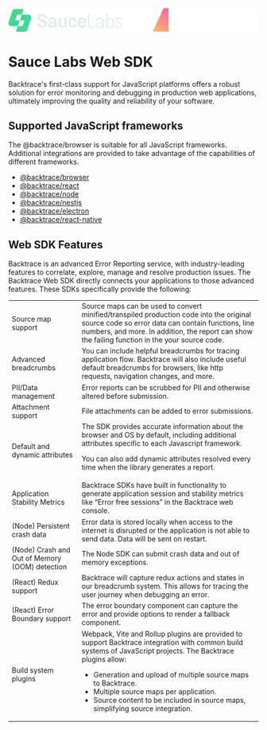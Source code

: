 <div align="center">
  <picture>
    <source media="(prefers-color-scheme: dark)" srcset="./slbt.light.png" width="640">
    <source media="(prefers-color-scheme: light)" srcset="./slbt.dark.png" width="640">
    <img src="./slbt.light.png">
  </picture>
</div>

# Sauce Labs Web SDK

Backtrace's first-class support for JavaScript platforms offers a robust solution for error monitoring and debugging in
production web applications, ultimately improving the quality and reliability of your software.

## Supported JavaScript frameworks

The @backtrace/browser is suitable for all JavaScript frameworks. Additional integrations are provided to take advantage
of the capabilities of different frameworks.

-   [@backtrace/browser](./packages/browser)
-   [@backtrace/react](./packages/react)
-   [@backtrace/node](./packages/node)
-   [@backtrace/nestjs](./packages/nestjs)
-   [@backtrace/electron](./packages/electron)
-   [@backtrace/react-native](./packages/react-native)

## Web SDK Features

Backtrace is an advanced Error Reporting service, with industry-leading features to correlate, explore, manage and
resolve production issues. The Backtrace Web SDK directly connects your applications to those advanced features. These
SDKs specifically provide the following:

<table>
<tr>
<td>Source map support</td>
<td>Source maps can be used to convert minified/transpiled production code into the original source code so error data can contain functions, line numbers, and more. In addition, the report can  show the failing function in the your source code.</td>
</tr>
<tr>
<td>Advanced breadcrumbs</td>
<td>You can include helpful breadcrumbs for tracing application flow. Backtrace will also include useful default breadcrumbs for browsers, like http requests, navigation changes, and more.</td>
</tr>
<tr>
<td>PII/Data management</td>
<td>Error reports can be scrubbed for PII and otherwise altered before submission.</td>
</tr>
<td>Attachment support</td>
<td>File attachments can be added to error submissions.</td>
</tr>
<tr>
<td>Default and dynamic attributes</td>
<td>The SDK provides accurate information about the browser and OS by default, including additional attributes specific to each Javascript framework.

You can also add dynamic attributes resolved every time when the library generates a report.</td>

</tr>
<tr>
<td>Application Stability Metrics</td>
<td>Backtrace SDKs have built in functionality to generate application session and stability metrics like “Error free sessions” in the Backtrace web console.</td>
</tr>
<tr>
<td>(Node) Persistent crash data</td>
<td>Error data is stored locally when access to the internet is disrupted or the application is not able to send data.  Data will be sent on restart.</td>
</tr>
<tr>
<td>(Node) Crash and Out of Memory (OOM) detection</td>
<td>The Node SDK can submit crash data and out of memory exceptions.</td>
</tr>
<tr>
<td>(React) Redux support</td>
<td>Backtrace will capture redux actions and states in our breadcrumb system. This allows for tracing the user journey when debugging an error.</td>
</tr>
<tr>
<td>(React) Error Boundary support</td>
<td>The error boundary component can capture the error and provide options to render a fallback component.</td>
</tr>
<tr>
<td>Build system plugins</td>
<td>Webpack, Vite and Rollup plugins are provided to support Backtrace integration with common build systems of JavaScript projects. The Backtrace plugins allow:
<ul>
<li>Generation and upload of multiple source maps to Backtrace.</li>
<li>Multiple source maps per application.</li>
<li>Source content to be included in source maps, simplifying source integration.</li>
</td>
</tr>
</table>
